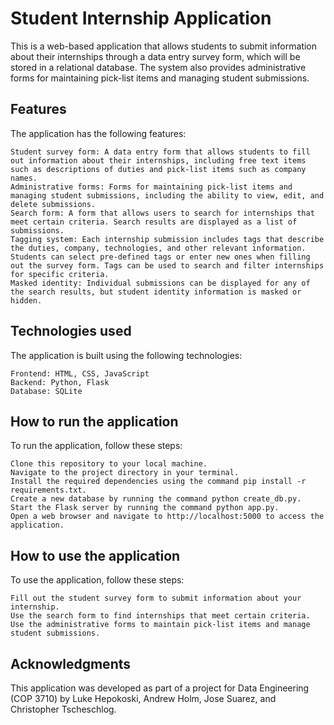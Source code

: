 # Student Internship Application

This is a web-based application that allows students to submit information about their internships through a data entry survey form, which will be stored in a relational database. The system also provides administrative forms for maintaining pick-list items and managing student submissions.

## Features

The application has the following features:

    Student survey form: A data entry form that allows students to fill out information about their internships, including free text items such as descriptions of duties and pick-list items such as company names.
    Administrative forms: Forms for maintaining pick-list items and managing student submissions, including the ability to view, edit, and delete submissions.
    Search form: A form that allows users to search for internships that meet certain criteria. Search results are displayed as a list of submissions.
    Tagging system: Each internship submission includes tags that describe the duties, company, technologies, and other relevant information. Students can select pre-defined tags or enter new ones when filling out the survey form. Tags can be used to search and filter internships for specific criteria.
    Masked identity: Individual submissions can be displayed for any of the search results, but student identity information is masked or hidden.

## Technologies used

The application is built using the following technologies:

    Frontend: HTML, CSS, JavaScript
    Backend: Python, Flask
    Database: SQLite

## How to run the application

To run the application, follow these steps:

    Clone this repository to your local machine.
    Navigate to the project directory in your terminal.
    Install the required dependencies using the command pip install -r requirements.txt.
    Create a new database by running the command python create_db.py.
    Start the Flask server by running the command python app.py.
    Open a web browser and navigate to http://localhost:5000 to access the application.

## How to use the application

To use the application, follow these steps:

    Fill out the student survey form to submit information about your internship.
    Use the search form to find internships that meet certain criteria.
    Use the administrative forms to maintain pick-list items and manage student submissions.

## Acknowledgments

This application was developed as part of a project for Data Engineering (COP 3710) by Luke Hepokoski, Andrew Holm, Jose Suarez, and Christopher Tscheschlog.
